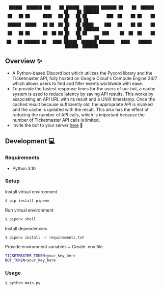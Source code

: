 <div align='center'>

  ```
  ██████  ███████ ███    ██ ██████  ███████ ███████ ██    ██  ██████  ██    ██ ███████ 
  ██   ██ ██      ████   ██ ██   ██ ██         ███  ██    ██ ██    ██ ██    ██ ██      
  ██████  █████   ██ ██  ██ ██   ██ █████     ███   ██    ██ ██    ██ ██    ██ ███████ 
  ██   ██ ██      ██  ██ ██ ██   ██ ██       ███     ██  ██  ██    ██ ██    ██      ██ 
  ██   ██ ███████ ██   ████ ██████  ███████ ███████   ████    ██████   ██████  ███████ 

  ```
</div>

## Overview :sparkles:
- A Python-based Discord bot which utilizes the Pycord library and the Ticketmaster API, fully hosted on Google Cloud's Compute Engine 24/7 which allows users to find and filter events worldwide with ease. 
- To provide the fastest response times for the users of our bot, a cache system is used to reduce latency by saving API results. This works by associating an API URL with its result and a UNIX timestamp. Once the cached result because sufficiently old, the appropriate API is invoked and the cache is updated with the result. This also has the effect of reducing the number of API calls, which is important because the number of Ticketmaster API calls is limited.
- Invite the bot to your server <a href="https://discord.com/api/oauth2/authorize?client_id=972280533369360456&permissions=8&scope=bot%20applications.commands" target="_blank">here</a> :pushpin:

## Development :computer:
### Requirements
- Python 3.10

### Setup
Install virtual environment
```sh
$ pip install pipenv
```

Run virtual environment
```sh
$ pipenv shell
```

Install dependencies
```sh
$ pipenv install -r requirements.txt
```

Provide environment variables ~ Create .env file
```sh
TICKETMASTER_TOKEN=your_key_here
BOT_TOKEN=your_key_here
```

### Usage
```sh
$ python main.py
```

